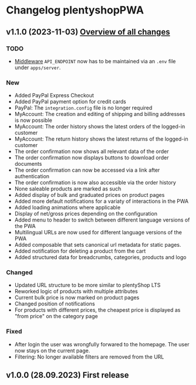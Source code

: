 # Changelog plentyshopPWA

## v1.1.0 (2023-11-03) <a href="https://github.com/plentymarkets/plentyshop-pwa/compare/v1.0.0...v1.1.0" target="_blank" rel="noopener"><b>Overview of all changes</b></a>

### TODO

- [Middleware](./docs/config/middleware.md) `API_ENDPOINT` now has to be maintained via an `.env` file under `apps/server`.

### New

- Added PayPal Express Checkout
- Added PayPal payment option for credit cards
- PayPal: The `integration.config` file is no longer required
- MyAccount: The creation and editing of shipping and billing addresses is now possible
- MyAccount: The order history shows the latest orders of the logged-in customer
- MyAccount: The return history shows the latest returns of the logged-in customer
- The order confirmation now shows all relevant data of the order
- The order confirmation now displays buttons to download order documents
- The order confirmation can now be accessed via a link after authentication
- The order confirmation is now also accessible via the order history
- None saleable products are marked as such
- Added display of bulk and graduated prices on product pages
- Added more default notifications for a variaty of interactions in the PWA
- Added loading animations where applicable
- Display of net/gross prices depending on the configuration
- Added menu to header to switch between different language versions of the PWA
- Multilingual URLs are now used for different language versions of the PWA
- Added composable that sets canonical url metadata for static pages.
- Added notification for deleting a product from the cart
- Added structured data for breadcrumbs, categories, products and logo

### Changed

- Updated URL structure to be more similar to plentyShop LTS
- Reworked logic of products with multiple attributes
- Current bulk price is now marked on product pages
- Changed position of notifications
- For products with different prices, the cheapest price is displayed as "from price" on the category page

### Fixed

- After login the user was wrongfully forwared to the homepage. The user now stays on the current page.
- Filtering: No longer available filters are removed from the URL

## v1.0.0 (28.09.2023) First release
